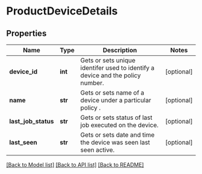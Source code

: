 # ProductDeviceDetails

## Properties
Name | Type | Description | Notes
------------ | ------------- | ------------- | -------------
**device_id** | **int** | Gets or sets unique identifer used to identify a device and the policy number. | [optional] 
**name** | **str** | Gets or sets name of a device under a particular policy . | [optional] 
**last_job_status** | **str** | Gets or sets status of last job executed on the device. | [optional] 
**last_seen** | **str** | Gets or sets date and time the device was seen last seen active. | [optional] 

[[Back to Model list]](../README.md#documentation-for-models) [[Back to API list]](../README.md#documentation-for-api-endpoints) [[Back to README]](../README.md)


